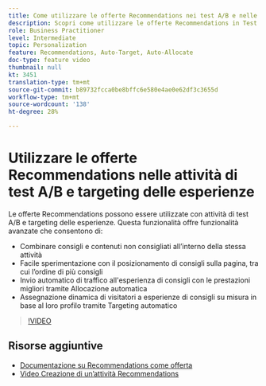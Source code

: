 ```yaml
---
title: Come utilizzare le offerte Recommendations nei test A/B e nelle attività di targeting delle esperienze
description: Scopri come utilizzare le offerte Recommendations in Test A/B e Attività di targeting delle esperienze in Adobe Target.
role: Business Practitioner
level: Intermediate
topic: Personalization
feature: Recommendations, Auto-Target, Auto-Allocate
doc-type: feature video
thumbnail: null
kt: 3451
translation-type: tm+mt
source-git-commit: b89732fcca0be8bffc6e580e4ae0e62df3c3655d
workflow-type: tm+mt
source-wordcount: '138'
ht-degree: 28%

---
```



# Utilizzare le offerte Recommendations nelle attività di test A/B e targeting delle esperienze

Le offerte Recommendations possono essere utilizzate con attività di test A/B e targeting delle esperienze. Questa funzionalità offre funzionalità avanzate che consentono di:

* Combinare consigli e contenuti non consigliati all’interno della stessa attività
* Facile sperimentazione con il posizionamento di consigli sulla pagina, tra cui l’ordine di più consigli
* Invio automatico di traffico all&#39;esperienza di consigli con le prestazioni migliori tramite Allocazione automatica
* Assegnazione dinamica di visitatori a esperienze di consigli su misura in base al loro profilo tramite Targeting automatico

>[!VIDEO](https://video.tv.adobe.com/v/28878?quality=12)

## Risorse aggiuntive

* [Documentazione su Recommendations come offerta](https://docs.adobe.com/content/help/en/target/using/recommendations/recommendations-as-an-offer.html)
* [Video Creazione di un’attività Recommendations](create-a-recommendations-activity.md)
